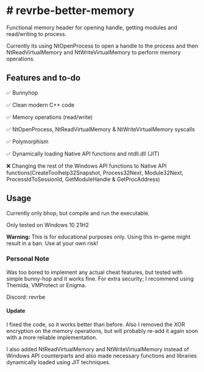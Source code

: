 <h1># revrbe-better-memory</h1>

Functional memory header for opening handle, getting modules and read/writing to process. 

Currently its using NtOpenProcess to open a handle to the process and then NtReadVirtualMemory and NtWriteVirtualMemory to perform memory operations.

<h2>Features and to-do</h2>

✅ Bunnyhop

✅ Clean modern C++ code

✅ Memory operations (read/write) 

✅ NtOpenProcess, NtReadVirtualMemory & NtWriteVirtualMemory syscalls

✅ Polymorphism

✅ Dynamically loading Native API functions and ntdll.dll (JIT)

❌ Changing the rest of the Windows API functions to Native API functions(CreateToolhelp32Snapshot, Process32Next, Module32Next, ProcessIdToSessionId, GetModuleHandle & GetProcAddress)

<h2>Usage</h2>

Currently only bhop, but compile and run the executable. 

Only tested on Windows 10 21H2

<b>Warning:</b> This is for educational purposes only. Using this in-game might result in a ban. Use at your own risk!

<h3>Personal Note</h3>

Was too bored to implement any actual cheat features, but tested with simple bunny-hop and it works fine. For extra security; I recommend using Themida, VMProtect or Enigma.

Discord: revrbe

<h4>Update</h4>
I fixed the code, so it works better than before. Also I removed the XOR encryption on the memory operations, but will probably re-add it again soon with a more reliable implementation.

I also added NtReadVirtualMemory and NtWriteVirtualMemory instead of Windows API counterparts and also made necessary functions and libraries dynamically loaded using JIT techniques.
